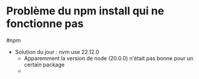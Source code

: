 # Problème du npm install qui ne fonctionne pas
#npm

- Solution du jour : nvm use 22.12.0
	- Apparemment la version de node (20.0.0) n'était pas bonne pour un certain package
	- 
